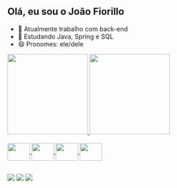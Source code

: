 ## Olá, eu sou o João Fiorillo

- 🔭 Atualmente trabalho com back-end
- 🌱 Estudando Java, Spring e SQL 
- 😄 Pronomes: ele/dele
 <a href="https://github.com/jaofiorillo">
  <img height="180em" src="https://github-readme-stats.vercel.app/api?username=jaofiorillo&show_icons=true&theme=dark&include_all_commits=true&count_private=true"/>
  <img height="180em" src="https://github-readme-stats.vercel.app/api/top-langs/?username=jaofiorillo&layout=compact&langs_count=7&theme=dark"/>
</div>

<div style="display: inline_block"><br>
  <img align="center" alt height="40" width="50"<img src="https://cdn.jsdelivr.net/gh/devicons/devicon/icons/java/java-original.svg" />
  <img align="center" alt height="40" width="50"<img src="https://cdn.jsdelivr.net/gh/devicons/devicon/icons/mysql/mysql-original.svg" />
  <img align="center" alt height="40" width="50" <img src="https://cdn.jsdelivr.net/gh/devicons/devicon/icons/c/c-original.svg" />
  <img align="center" alt height="40" width="50" <img src="https://cdn.jsdelivr.net/gh/devicons/devicon/icons/spring/spring-original.svg" />

  
  ##
  
  <div> 
  <a href="https://www.instagram.com/jao_fiorillo/" target="_blank"><img src="https://img.shields.io/badge/-Instagram-%23E4405F?style=for-the-badge&logo=instagram&logoColor=white" target="_blank"></a> 
  <a href = "mailto:joao.21banci@gmail.com"><img src="https://img.shields.io/badge/-Gmail-%23333?style=for-the-badge&logo=gmail&logoColor=white" target="_blank"></a>
  <a href="https://www.linkedin.com/in/joão-augusto-fiorillo-banci-9a55391a0/" target="_blank"><img src="https://img.shields.io/badge/-LinkedIn-%230077B5?style=for-the-badge&logo=linkedin&logoColor=white" target="_blank"></a> 

 
</div>
